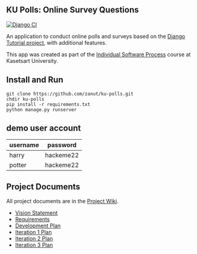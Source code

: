 ## KU Polls: Online Survey Questions 
[![Django CI](https://github.com/zanut/ku-polls/actions/workflows/django.yml/badge.svg)](https://github.com/zanut/ku-polls/actions/workflows/django.yml)

An application to conduct online polls and surveys based
on the [Django Tutorial project][django-tutorial], with
additional features.

This app was created as part of the [Individual Software Process](
https://cpske.github.io/ISP) course at Kasetsart University.

## Install and Run

```
git clone https://github.com/zanut/ku-polls.git
chdir ku-polls
pip install -r requirements.txt
python manage.py runserver
```

## demo user account

| username | password  |
|----------|-----------|
| harry    | hackeme22 |
| potter   | hackeme22 |

## Project Documents

All project documents are in the [Project Wiki](../../wiki/Home).

- [Vision Statement](../../wiki/Vision%20Statement)
- [Requirements](../../wiki/Requirements)
- [Development Plan](../../wiki/Development-Plan)
- [Iteration 1 Plan](../../wiki/Iteration-1-Plan)
- [Iteration 2 Plan](../../wiki/iteration-2-Plan)
- [Iteration 3 Plan](../../wiki/iteration-3-Plan)

[django-tutorial]: https://docs.djangoproject.com/en/4.1/intro/tutorial01/
